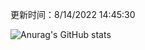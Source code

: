
  更新时间：8/14/2022 14:45:30
	
  ![Anurag's GitHub stats](https://github-readme-stats.vercel.app/api?username=chendj89&theme=gruvbox&show_icons=true)